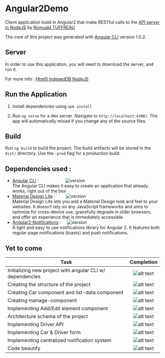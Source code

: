 # Angular2Demo

Client application build in Angular2 that make RESTful calls to the [API server in NodeJS](https://github.com/so-technology-watch/html5-indexeddb-nodejs) by [Romuald TUFFREAU](https://github.com/romwaldtff)

The core of this project was generated with [Angular CLI](https://github.com/angular/angular-cli) version 1.0.2.

## Server

In order to use this application, you will need to download the server, and run it.

For more info : [Html5 IndexedDB NodeJS](https://github.com/so-technology-watch/html5-indexeddb-nodejs)

## Run the Application

1. Install dependencies using `npm install`

2. Run `ng serve` for a dev server. Navigate to `http://localhost:4200/`. The app will automatically reload if you change any of the source files.

## Build

Run `ng build` to build the project. The build artifacts will be stored in the `dist/` directory. Use the `-prod` flag for a production build.

## Dependencies used :

* [Angular CLI](https://github.com/angular/angular-cli) :
&nbsp;&nbsp;&nbsp;&nbsp;&nbsp;&nbsp;&nbsp;&nbsp;&nbsp;&nbsp;&nbsp;&nbsp;&nbsp;&nbsp;&nbsp;&nbsp;&nbsp;&nbsp;&nbsp;&nbsp;
![version](https://img.shields.io/badge/version-1.0.2-brightgreen.svg)
<br>The Angular CLI makes it easy to create an application that already works, right out of the box
* [Material Design Lite](https://getmdl.io/) :
&nbsp;&nbsp;&nbsp;&nbsp;&nbsp;&nbsp;&nbsp;
![version](https://img.shields.io/badge/version-1.3.0-brightgreen.svg)
 <br/> Material Design Lite lets you add a Material Design look and feel to your websites. It doesn’t rely on any JavaScript frameworks and aims to optimize for cross-device use, gracefully degrade in older browsers, and offer an experience that is immediately accessible
* [Angular2-Notifications](https://github.com/flauc/angular2-notifications) :
&nbsp;&nbsp;&nbsp;
![version](https://img.shields.io/badge/version-0.7.3-brightgreen.svg)
 <br/> A light and easy to use notifications library for Angular 2. It features both regular page notifications (toasts) and push notifications.

## Yet to come

| Task        | Completion      |
| ------------- |:-------------:| 
| Initializing new project with angular CLI w/ dependencies      | ![alt text](http://progressed.io/bar/100?title=done) |
| Creating the structure of the project      | ![alt text](http://progressed.io/bar/100?title=done)      |
| Creating Car component and list-data component | ![alt text](http://progressed.io/bar/100?title=done)      |
| Creating manage-component | ![alt text](http://progressed.io/bar/100?title=done)      |
| Implementing Add/Edit element component | ![alt text](http://progressed.io/bar/100?title=done)      |
| Architecture schema of the project | ![alt text](http://progressed.io/bar/65?title=hold)      |
| Implementing Driver API | ![alt text](http://progressed.io/bar/100?title=done)      |
| Implementing Car & Driver form | ![alt text](http://progressed.io/bar/100?title=done)      |
| Implementing centralized notification system | ![alt text](http://progressed.io/bar/100?title=done)      |
| Code beautify | ![alt text](http://progressed.io/bar/20?title=progress)      |